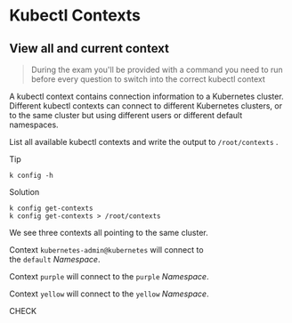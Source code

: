 # Kubectl Contexts

## View all and current context

> During the exam you'll be provided with a command you need to run before every question to switch into the correct kubectl context

A kubectl context contains connection information to a Kubernetes cluster. Different kubectl contexts can connect to different Kubernetes clusters, or to the same cluster but using different users or different default namespaces.

List all available kubectl contexts and write the output to `/root/contexts` .

  
Tip  

```plain
k config -h
```
  
Solution  

```plain
k config get-contexts
k config get-contexts > /root/contexts
```

  

We see three contexts all pointing to the same cluster.

Context `kubernetes-admin@kubernetes` will connect to the `default` _Namespace_.

Context `purple` will connect to the `purple` _Namespace_.

Context `yellow` will connect to the `yellow` _Namespace_.

  

CHECK
